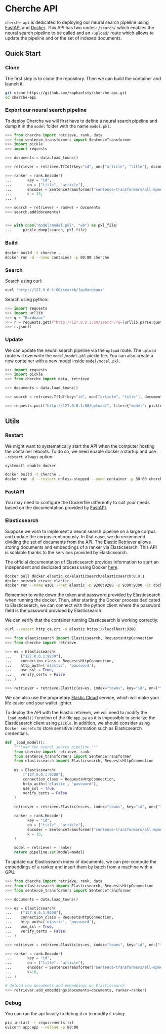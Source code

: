 # Cherche API

`cherche-api` is dedicated to deploying our neural search pipeline using [FastAPI](https://fastapi.tiangolo.com) and
[Docker](https://docs.docker.com/get-docker/). This API has two routes: `/search/`
which enables the neural search pipeline to be called and an `/upload/` route which allows to
update the pipeline and or the set of indexed documents.

## Quick Start

### Clone

The first step is to clone the repository. Then we can build the container and launch it.

```sh
git clone https://github.com/raphaelsty/cherche-api.git
cd cherche-api
```

### Export our neural search pipeline

To deploy Cherche we will first have to define a neural search pipeline and dump it in the `model` folder with the name `model.pkl`.

```python
>>> from cherche import retrieve, rank, data
>>> from sentence_transformers import SentenceTransformer
>>> import pickle
>>> import requests

>>> documents = data.load_towns()

>>> retriever = retrieve.TfIdf(key="id", on=["article", "title"], documents=documents, k=30)

>>> ranker = rank.Encoder(
...       key = "id",
...       on = ["title", "article"],
...       encoder = SentenceTransformer("sentence-transformers/all-mpnet-base-v2").encode,
...       k = 10,
... )

>>> search = retriever + ranker + documents
>>> search.add(documents)


>>> with open("model/model.pkl", "wb") as pkl_file:
...     pickle.dump(search, pkl_file)

```

### Build

```sh
docker build -t cherche .
docker run -d --name container -p 80:80 cherche
```

### Search

Search using curl:

```sh
curl "http://127.0.0.1:80/search/?q=Bordeaux"
```

Search using python:

```python
>>> import requests
>>> import urllib
>>> q = "Bordeaux"
>>> r = requests.get(f"http://127.0.0.1:80/search/?q={urllib.parse.quote(q)}")
>>> r.json()
```

### Update

We can update the neural search pipeline via the `upload` route. The `upload` route will overwrite
the `model/model.pkl` pickle file. You can also create a new container with a new model inside
`model/model.pkl`.

```python
>>> import requests
>>> import pickle
>>> from cherche import data, retrieve

>>> documents = data.load_towns()

>>> search = retrieve.TfIdf(key="id", on=["article", "title"], documents=documents, k=30)

>>> requests.post("http://127.0.0.1:80/upload/", files={"model": pickle.dumps(search)})
```

## Utils

### Restart

We might want to systematically start the API when the computer hosting the container reboots. To
do so, we need enable docker a startup and use `--restart always` option.

```sh
systemctl enable docker
```

```sh
docker build -t cherche .
docker run -d --restart unless-stopped --name container -p 80:80 cherche
```

### FastAPI

You may need to configure the Dockerfile differently to suit your needs based on the documentation provided by [FastAPI](https://fastapi.tiangolo.com/deployment/docker/).

### Elasticsearch

Suppose we wish to implement a neural search pipeline on a large corpus and update the corpus continuously. In that case, we do recommend dividing the set of documents from the API. The Elastic Retriever allows storing documents and embeddings of a ranker via Elasticsearch. This API is scalable thanks to the services provided by Elasticsearch.

The official documentation of Elasticsearch provides information to start an independent and dedicated process using Docker [here](https://www.elastic.co/guide/en/elasticsearch/reference/7.5/docker.html).

```sh
docker pull docker.elastic.co/elasticsearch/elasticsearch:8.0.1
docker network create elastic
docker run --name es01 --net elastic -p 9200:9200 -p 9300:9300 -it docker.elastic.co/elasticsearch/elasticsearch:8.0.1
```

Remember to write down the token and password provided by Elasticsearch when running the docker. Then, after starting the Docker process dedicated to Elasticsearch, we can connect with the python client where the password field is the password provided by Elasticsearch.

We can verify that the container running Elasticsearch is working correctly:

```sh
curl --cacert http_ca.crt -u elastic https://localhost:9200
```

```python
>>> from elasticsearch import Elasticsearch, RequestsHttpConnection
>>> from cherche import retrieve

>>> es = Elasticsearch(
...    ["127.0.0.1:9200"], 
...    connection_class = RequestsHttpConnection, 
...    http_auth=('elastic', 'password'), 
...    use_ssl = True, 
...    verify_certs = False
... )

>>> retriever = retrieve.Elastic(es=es, index="towns", key="id", on=["title", "article"])
```

We can also use the proprietary [Elastic Cloud](https://cloud.elastic.co/home) service, which will make your life easier and your wallet lighter.

To deploy the API with the Elastic retriever, we will need to modify the `_load_model()` function of the file `app.py` as it is impossible to serialize the Elasticsearch client using `pickle`. In addition, we should consider using `Docker secrets` to store sensitive information such as Elasticsearch credentials.

```python
def _load_model():
    """Load the neural search pipeline."""
    from cherche import retrieve, rank
    from sentence_transformers import SentenceTransformer
    from elasticsearch import Elasticsearch, RequestsHttpConnection
    
    es = Elasticsearch(
        ["127.0.0.1:9200"], 
        connection_class = RequestsHttpConnection, 
        http_auth=('elastic', 'password'), 
        use_ssl = True, 
        verify_certs = False
    )
        
    retriever = retrieve.Elastic(es=es, index="towns", key="id", on=["title", "article"])

    ranker = rank.Encoder(
          key = "id",
          on = ["title", "article"],
          encoder = SentenceTransformer("sentence-transformers/all-mpnet-base-v2").encode,
          k = 10,
    )

    model = retriever + ranker
    return pipeline.set(model=model)
```

To update our Elasticsearch index of documents, we can pre-compute the embeddings of a ranker and insert them by batch from a machine with a GPU.

```python
>>> from cherche import retrieve, rank, data
>>> from elasticsearch import Elasticsearch, RequestsHttpConnection
>>> from sentence_transformers import SentenceTransformer

>>> documents = data.load_towns()

>>> es = Elasticsearch(
...    ["127.0.0.1:9200"], 
...    connection_class = RequestsHttpConnection, 
...    http_auth=('elastic', 'password'), 
...    use_ssl = True, 
...    verify_certs = False
... )

>>> retriever = retrieve.Elastic(es=es, index="towns", key="id", on=["title", "article"])

>>> ranker = rank.Encoder(
...       key = "id",
...       on = ["title", "article"],
...       encoder = SentenceTransformer("sentence-transformers/all-mpnet-base-v2", device="cuda").encode, # Accelerate embeddings calculation using GPU
...       k=10,
... )

# Upload new documents and embeddings on Elasticsearch
>>> retriever.add_embeddings(documents=documents, ranker=ranker)
```

### Debug

You can run the api locally to debug it or to modify it using:

```sh
pip install -r requirements.txt
uvicorn app:app --reload -p 80:80 
```

